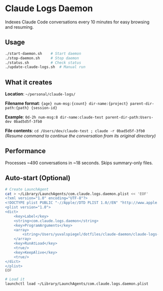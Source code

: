 # Claude Logs Daemon

Indexes Claude Code conversations every 10 minutes for easy browsing and resuming.

## Usage

```bash
./start-daemon.sh    # Start daemon
./stop-daemon.sh     # Stop daemon  
./status.sh          # Check status
./update-claude-logs.sh  # Manual run
```

## What it creates

**Location**: `~/personal/claude-logs/`

**Filename format**: `{age} num-msg:{count} dir-name:{project} parent-dir-path:{path} {session-id}`

**Example**: `0d-2h num-msg:8 dir-name:claude-test parent-dir-path:Users-dev 0bad5d5f-3fb0`

**File contents**: `cd /Users/dev/claude-test ; claude -r 0bad5d5f-3fb0`
*(Resume command to continue the conversation from its original directory)*

## Performance

Processes ~490 conversations in ~18 seconds. Skips summary-only files.

## Auto-start (Optional)

```bash
# Create LaunchAgent
cat > ~/Library/LaunchAgents/com.claude.logs.daemon.plist << 'EOF'
<?xml version="1.0" encoding="UTF-8"?>
<!DOCTYPE plist PUBLIC "-//Apple//DTD PLIST 1.0//EN" "http://www.apple.com/DTDs/PropertyList-1.0.dtd">
<plist version="1.0">
<dict>
    <key>Label</key>
    <string>com.claude.logs.daemon</string>
    <key>ProgramArguments</key>
    <array>
        <string>/Users/yuvalspiegel/dotfiles/claude-daemon/claude-logs-daemon.sh</string>
    </array>
    <key>RunAtLoad</key>
    <true/>
    <key>KeepAlive</key>
    <true/>
</dict>
</plist>
EOF

# Load it
launchctl load ~/Library/LaunchAgents/com.claude.logs.daemon.plist
```